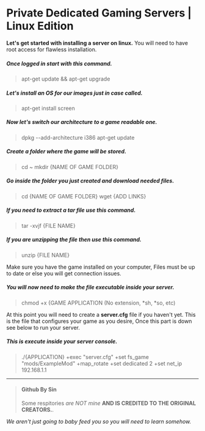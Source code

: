 # Private Dedicated Gaming Servers | Linux Edition

**Let's get started with installing a server on linux.**
You will need to have root access for flawless installation.

##### Once logged in start with this command.
 > apt-get update && apt-get upgrade
 
 ##### Let's install an OS for our images just in case called.
  > apt-get install screen
  
 ##### Now let's switch our architecture to a game readable one.
 > dpkg --add-architecture i386
 > apt-get update

##### Create a folder where the game will be stored.
 > cd ~
 > mkdir {NAME OF GAME FOLDER}
 
 ##### Go inside the folder you just created and download needed files.
 > cd {NAME OF GAME FOLDER}
 > wget {ADD LINKS}
 
 ##### If you need to extract a tar file use this command.
 > tar -xvjf {FILE NAME}
 
 ##### If you are unzipping the file then use this command.
  > unzip {FILE NAME}
 
 Make sure you have the game installed on your computer, Files must be up to date or else you will get connection issues.
 
 ##### You will now need to make the file executable inside your server.
  > chmod +x {GAME APPLICATION (No extension, *sh, *so, etc)
  
 At this point you will need to create a **server.cfg** file if you haven't yet. This is the file that configures your game as you desire, Once this part is down see below to run your server.
 
##### This is execute inside your server console.
 > ./{APPLICATION} +exec "server.cfg" +set fs_game "mods/ExampleMod" +map_rotate +set dedicated 2 +set net_ip 192.168.1.1

---

> 
> #### Github By Sin
>
>
>  Some respitories *are NOT mine* **AND IS CREDITED TO THE ORIGINAL CREATORS.**.
>

*We aren't just going to baby feed you so you will need to learn somehow.*
